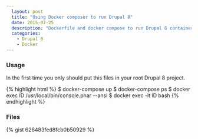 ```yaml
---
  layout: post
  title: "Using Docker composer to run Drupal 8"
  date: 2015-07-25
  description: "Dockerfile and docker compose to run Drupal 8 container"
  categories:
    - Drupal 8
    - Docker
---
```


### Usage
In the first time you only should put this files in your root Drupal 8 project.

{% highlight html %}
$ docker-compose up
$ docker-compose ps
$ docker exec ID /usr/local/bin/console.phar --ansi
$ docker exec -it ID bash
{% endhighlight %}

### Files
{% gist 626483fed8fcb0b50929 %}
